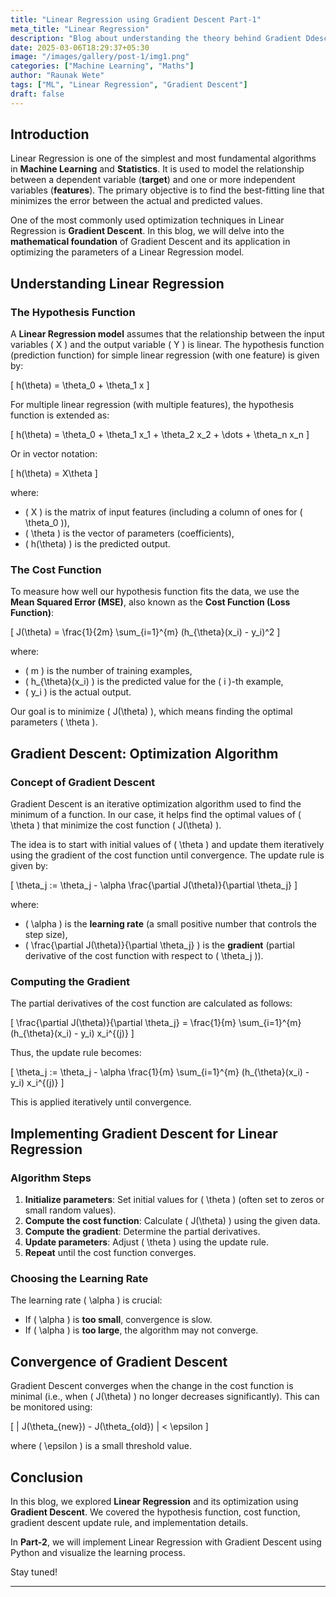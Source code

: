 ```yaml
---
title: "Linear Regression using Gradient Descent Part-1"
meta_title: "Linear Regression"
description: "Blog about understanding the theory behind Gradient Ddescent how it's used in parameter optimization in Linear Regression."
date: 2025-03-06T18:29:37+05:30
image: "/images/gallery/post-1/img1.png"
categories: ["Machine Learning", "Maths"]
author: "Raunak Wete"
tags: ["ML", "Linear Regression", "Gradient Descent"]
draft: false
---
```



## Introduction

Linear Regression is one of the simplest and most fundamental algorithms in **Machine Learning** and **Statistics**. It is used to model the relationship between a dependent variable (**target**) and one or more independent variables (**features**). The primary objective is to find the best-fitting line that minimizes the error between the actual and predicted values.

One of the most commonly used optimization techniques in Linear Regression is **Gradient Descent**. In this blog, we will delve into the **mathematical foundation** of Gradient Descent and its application in optimizing the parameters of a Linear Regression model.

## Understanding Linear Regression

### The Hypothesis Function

A **Linear Regression model** assumes that the relationship between the input variables \( X \) and the output variable \( Y \) is linear. The hypothesis function (prediction function) for simple linear regression (with one feature) is given by:

\[ h(\theta) = \theta_0 + \theta_1 x \]

For multiple linear regression (with multiple features), the hypothesis function is extended as:

\[ h(\theta) = \theta_0 + \theta_1 x_1 + \theta_2 x_2 + \dots + \theta_n x_n \]

Or in vector notation:

\[ h(\theta) = X\theta \]

where:

- \( X \) is the matrix of input features (including a column of ones for \( \theta_0 \)),
- \( \theta \) is the vector of parameters (coefficients),
- \( h(\theta) \) is the predicted output.

### The Cost Function

To measure how well our hypothesis function fits the data, we use the **Mean Squared Error (MSE)**, also known as the **Cost Function (Loss Function)**:

\[ J(\theta) = \frac{1}{2m} \sum_{i=1}^{m} (h_{\theta}(x_i) - y_i)^2 \]

where:

- \( m \) is the number of training examples,
- \( h_{\theta}(x_i) \) is the predicted value for the \( i \)-th example,
- \( y_i \) is the actual output.

Our goal is to minimize \( J(\theta) \), which means finding the optimal parameters \( \theta \).

## Gradient Descent: Optimization Algorithm

### Concept of Gradient Descent

Gradient Descent is an iterative optimization algorithm used to find the minimum of a function. In our case, it helps find the optimal values of \( \theta \) that minimize the cost function \( J(\theta) \).

The idea is to start with initial values of \( \theta \) and update them iteratively using the gradient of the cost function until convergence. The update rule is given by:

\[ \theta_j := \theta_j - \alpha \frac{\partial J(\theta)}{\partial \theta_j} \]

where:

- \( \alpha \) is the **learning rate** (a small positive number that controls the step size),
- \( \frac{\partial J(\theta)}{\partial \theta_j} \) is the **gradient** (partial derivative of the cost function with respect to \( \theta_j \)).

### Computing the Gradient

The partial derivatives of the cost function are calculated as follows:

\[ \frac{\partial J(\theta)}{\partial \theta_j} = \frac{1}{m} \sum_{i=1}^{m} (h_{\theta}(x_i) - y_i) x_i^{(j)} \]

Thus, the update rule becomes:

\[ \theta_j := \theta_j - \alpha \frac{1}{m} \sum_{i=1}^{m} (h_{\theta}(x_i) - y_i) x_i^{(j)} \]

This is applied iteratively until convergence.

## Implementing Gradient Descent for Linear Regression

### Algorithm Steps

1. **Initialize parameters**: Set initial values for \( \theta \) (often set to zeros or small random values).
2. **Compute the cost function**: Calculate \( J(\theta) \) using the given data.
3. **Compute the gradient**: Determine the partial derivatives.
4. **Update parameters**: Adjust \( \theta \) using the update rule.
5. **Repeat** until the cost function converges.

### Choosing the Learning Rate

The learning rate \( \alpha \) is crucial:

- If \( \alpha \) is **too small**, convergence is slow.
- If \( \alpha \) is **too large**, the algorithm may not converge.

## Convergence of Gradient Descent

Gradient Descent converges when the change in the cost function is minimal (i.e., when \( J(\theta) \) no longer decreases significantly). This can be monitored using:

\[ | J(\theta_{new}) - J(\theta_{old}) | < \epsilon \]

where \( \epsilon \) is a small threshold value.

## Conclusion

In this blog, we explored **Linear Regression** and its optimization using **Gradient Descent**. We covered the hypothesis function, cost function, gradient descent update rule, and implementation details.

In **Part-2**, we will implement Linear Regression with Gradient Descent using Python and visualize the learning process.

Stay tuned!

---
